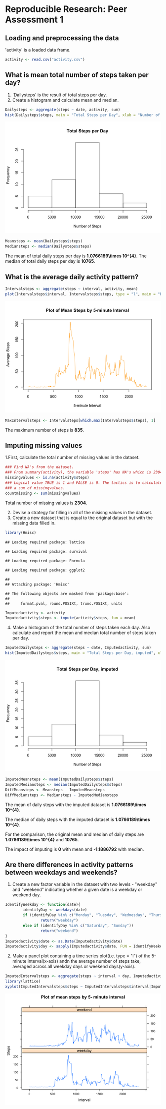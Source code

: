 # Reproducible Research: Peer Assessment 1


## Loading and preprocessing the data
'activity' is a loaded data frame.


```r
activity <- read.csv("activity.csv")
```

## What is mean total number of steps taken per day?
1. 'Dailysteps' is the result of total steps per day.
2. Create a histogram and calculate mean and median.

```r
Dailysteps <- aggregate(steps ~ date, activity, sum)
hist(Dailysteps$steps, main = "Total Steps per Day", xlab = "Number of Steps")
```

![](PA1_template_files/figure-html/TotalSteps-1.png)<!-- -->

```r
Meansteps <- mean(Dailysteps$steps)
Mediansteps <- median(Dailysteps$steps)
```
The mean of total daily steps per day is **1.0766189\times 10^{4}**.
The median of total daily steps per day is **10765**.

## What is the average daily activity pattern?


```r
Intervalsteps <- aggregate(steps ~ interval, activity, mean)
plot(Intervalsteps$interval, Intervalsteps$steps, type = "l", main = "Plot of Mean Steps by 5-minute Interval", xlab = "5-minute Interval", ylab = "Average Steps", col = "orange")
```

![](PA1_template_files/figure-html/ActivityPattern-1.png)<!-- -->

```r
MaxIntervalsteps <- Intervalsteps[which.max(Intervalsteps$steps), 1]
```
The maximum number of steps is **835**.

## Imputing missing values
1.First, calculate the total number of missing values in the dataset.

```r
### Find NA's from the dataset.
### From summary(activity), the variable 'steps' has NA's which is 2304.
missingvalues <- is.na(activity$steps)
### Logical value TRUE is 1 and FALSE is 0. The tactics is to calculate
### a sum of missingvalues.
countmissing <- sum(missingvalues)
```
Total number of missing values is **2304**.

2. Devise a strategy for filling in all of the misisng values in the dataset.
3. Create a new dataset that is equal to the original dataset but with the missing data filled in.

```r
library(Hmisc)
```

```
## Loading required package: lattice
```

```
## Loading required package: survival
```

```
## Loading required package: Formula
```

```
## Loading required package: ggplot2
```

```
## 
## Attaching package: 'Hmisc'
```

```
## The following objects are masked from 'package:base':
## 
##     format.pval, round.POSIXt, trunc.POSIXt, units
```

```r
Imputedactivity <- activity
Imputedactivity$steps <- impute(activity$steps, fun = mean)
```

4. Make a histogram of the total number of steps taken each day. Also calculate and report the mean and median total number of steps taken per day.

```r
ImputedDailysteps <- aggregate(steps ~ date, Imputedactivity, sum)
hist(ImputedDailysteps$steps, main = "Total Steps per Day, imputed", xlab = "Number of Steps")
```

![](PA1_template_files/figure-html/NewMeanMedian-1.png)<!-- -->

```r
ImputedMeansteps <- mean(ImputedDailysteps$steps)
ImputedMediansteps <- median(ImputedDailysteps$steps)
DiffMeansteps <- Meansteps - ImputedMeansteps
DiffMediansteps <- Mediansteps - ImputedMediansteps
```
The mean of daily steps with the imputed dataset is **1.0766189\times 10^{4}**.

The median of daily steps with the imputed dataset is **1.0766189\times 10^{4}**.

For the comparison, the original mean and median of daily steps are **1.0766189\times 10^{4}** and **10765**.

The impact of imputing is **0** with mean and **-1.1886792** with median.

## Are there differences in activity patterns between weekdays and weekends?
1. Create a new factor variable in the dataset with two levels - "weekday" and "weekend" indicating whether a given date is a weekday or weekend day.

```r
IdentifyWeekday <- function(date){
        identifyDay <- weekdays(date)
        if (identifyDay %in% c("Monday", "Tuesday", "Wednesday", "Thursday", "Friday"))
                return("weekday")
        else if (identifyDay %in% c("Saturday", "Sunday"))
                return("weekend")
}
Imputedactivity$date <- as.Date(Imputedactivity$date)
Imputedactivity$day <- sapply(Imputedactivity$date, FUN = IdentifyWeekday)
```

2. Make a panel plot containing a time series plot(i.e. type = "l") of the 5-minute interval(x-axis) andn the average number of steps take, averaged across all weekday days or weekend days(y-axis).

```r
ImputedIntervalsteps <- aggregate(steps ~ interval + day, Imputedactivity, mean)
library(lattice)
xyplot(ImputedIntervalsteps$steps ~ ImputedIntervalsteps$interval|ImputedIntervalsteps$day, main = "Plot of mean steps by 5- minute interval", xlab = "Interval", ylab = "Steps", layout = c(1, 2), type = "l")
```

![](PA1_template_files/figure-html/newMakePlot-1.png)<!-- -->
                          
